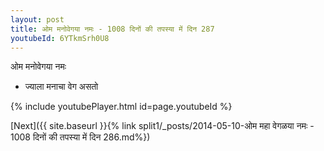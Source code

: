 ```yaml
---
layout: post
title: ओम मनोवेगया नमः - 1008 दिनों की तपस्या में दिन 287
youtubeId: 6YTkmSrh0U8
---
```

 
 
 ओम मनोवेगया नमः  
 
 -  ज्याला मनाचा वेग असतो 
 
  
 
  
 
 
 
 
 
 


{% include youtubePlayer.html id=page.youtubeId %}
 
[Next]({{ site.baseurl }}{% link  split1/_posts/2014-05-10-ओम महा वेगळया नमः - 1008 दिनों की तपस्या में दिन 286.md%})
 
